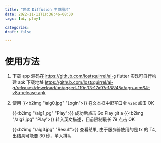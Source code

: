 ```yaml
---
title: "尝试 Diffusion 生成图片"
date: 2022-11-11T18:36:46+08:00
tags: [ai, play]

categories:
draft: false

---
```


# 使用方法
1. 下载 app 
    源码在 https://github.com/lostsquirrel/ai-g 
    flutter 实现可自行构建
    apk 下载地址 https://github.com/lostsquirrel/ai-g/releases/download/untagged-119c33e17a97e188f45a/app-arm64-v8a-release.apk
2. 使用
    {{<b2img "/aig0.jpg" "Login">}}
    在文本框中赶写口令 `v2ex` 点击 OK

    {{<b2img "/aig1.jpg" "Play">}}
    成功后点击 Go Play
git a
    {{<b2img "/aig2.jpg" "Play">}}
    转入英文描述，目前限制最长 79 点击 OK

    {{<b2img "/aig3.jpg" "Result">}}
    查看结果, 由于服务器使用的是 tx 的 T4, 出结果可能要 30 秒，单人排队


